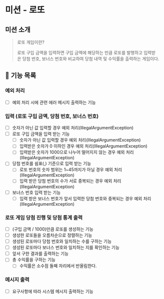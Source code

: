 # 미션 - 로또

## 미션 소개
> 로또 게임이란?
>
> 로또 구입 금액을 입력하면 구입 금액에 해당하는 만큼 로또를 발행하고 입력받은 당첨 번호, 보너스 번호와 비교하여 당첨 내역 및 수익률을 출력하는 게임이다.

## 🚀 기능 목록

### 예외 처리
- [ ] 예외 처리 시에 관련 에러 메시지 출력하는 기능

### 입력 (로또 구입 금액, 당첨 번호, 보너스 번호)
- [ ] 숫자가 아닌 값 입력할 경우 예외 처리(IllegalArgumentException)
- [ ] 로또 구입 금액을 입력 받는 기능
    - [ ] 숫자가 아닌 값 입력할 경우 예외 처리(IllegalArgumentException)
    - [ ] 입력받은 숫자가 0 이하인 경우 예외 처리(IllegalArgumentException)
    - [ ] 입력받은 숫자가 1000으로 나누어 떨어지지 않는 경우 예외 처리(IllegalArgumentException)
- [ ] 당첨 번호를 쉼표(,) 기준으로 입력 받는 기능
    - [ ] 로또 번호의 숫자 범위는 1~45까지가 아닐 경우 예외 처리(IllegalArgumentException)
    - [ ] 입력 받은 당첨 번호의 수가 서로 중복되는 경우 예외 처리(IllegalArgumentException)
- [ ] 보너스 번호 입력 받는 기능 
    - [ ] 입력 받은 보너스 번호가 앞서 입력한 당첨 번호와 중복되는 경우 예외 처리(IllegalArgumentException)

### 로또 게임 당첨 진행 및 당첨 통계 출력
- [ ] (구입 금액 / 1000)만큼 로또를 생성하는 기능
- [ ] 생성한 로또들을 오름차순으로 정렬하는 기능
- [ ] 생성된 로또마다 당첨 번호와 일치하는 수를 구하는 기능
- [ ] 생성된 로또마다 보너스 번호와 일치하는 지를 확인하는 기능
- [ ] 앞서 구한 결과를 출력하는 기능
- [ ] 총 수익률을 구하는 기능
    - [ ] 수익률은 소수점 둘째 자리에서 반올림한다.

### 메시지 출력
- [ ] 요구사항에 따라 시스템 메시지 출력하는 기능
